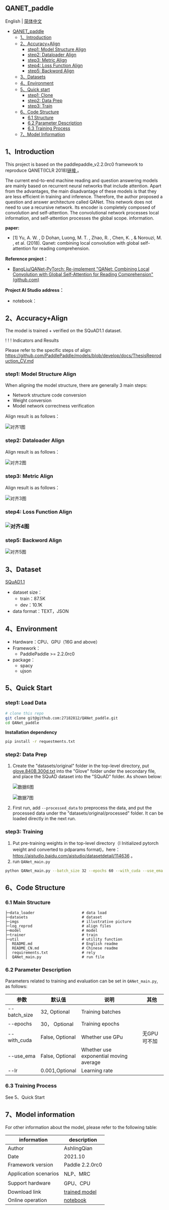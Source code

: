 ## QANET_paddle

English | [简体中文](./README_CN.md) 

 * [QANET_paddle](#QANET_paddle)
     * [1、Introduction](#1-Introduction)
     * [2、Accuracy+Align](#2-Accuracy+Align)
     	* [step1: Model Structure Align](#step1-Model-Structure-Align)
        * [step2: Dataloader Align](#step2-Dataloader-Align)
        * [step3: Metric Align](#step3-Metric-Align)
        * [step4: Loss Function Align](#step4-Loss-Function-Align)
        * [step5: Backword Align](#step5-Backword-Align)
     * [3、Datasets](#3-Datasets)
     * [4、Environment](#4-Environment)
     * [5、Quick start](#5-Quick-start)
        * [step1: Clone](#step1-Clone )
        * [step2: Data Prep ](#step2-Data-Prep)
        * [step3: Train](#step3-Train)
     * [6、Code Structure](#6-Code-Structure)
        * [6.1 Structure](#6.1-Structure)
        * [6.2 Parameter Description](#6.2-Parameter-Description)
        * [6.3 Training Process](#6.3-Training-Process)
     * [7、Model Information](#7-Model-Information)



## 1、Introduction

This project is based on the paddlepaddle_v2.2.0rc0 framework to reproduce QANET(ICLR 2018)[链接 ](https://arxiv.org/abs/1804.09541)。

The current end-to-end machine reading and question answering models are mainly based on recurrent neural networks that include attention. Apart from the advantages, the main disadvantage of these models is that they are less efficient in training and inference. Therefore, the author proposed a question and answer architecture called QANet. This network does not need to use a recursive network. Its encoder is completely composed of convolution and self-attention. The convolutional network processes local information, and self-attention processes the global scope. information.

**paper:**

- [1] Yu, A. W. ,  D  Dohan,  Luong, M. T. ,  Zhao, R. ,  Chen, K. , &  Norouzi, M. , et al. (2018). Qanet: combining local convolution with global self-attention for reading comprehension.

**Reference project：**

- [BangLiu/QANet-PyTorch: Re-implement "QANet: Combining Local Convolution with Global Self-Attention for Reading Comprehension" (github.com)](https://github.com/BangLiu/QANet-PyTorch)

**Project AI Studio address：**

- notebook：

## 2、Accuracy+Align

The model is trained + verified on the SQuAD1.1 dataset.

! ! !  Indicators and Results

Please refer to the specific steps of align: https://github.com/PaddlePaddle/models/blob/develop/docs/ThesisReproduction_CV.md

### step1: Model Structure Align 

When aligning the model structure, there are generally 3 main steps:

- Network structure code conversion
- Weight conversion
- Model network correctness verification

Align result is as follows：

![对齐1图](imgs/1.png)

### step2: Dataloader Align

Align result is as follows：

![对齐2图](imgs/2.png)

### step3: Metric Align

Align result is as follows：

![对齐3图](imgs/3.png)

### step4: Loss Function Align

### ![对齐4图](imgs/4.png)

### step5: Backword Align

![对齐5图](imgs/5.png)



## 3、Dataset

[SQuAD1.1](https://datarepository.wolframcloud.com/resources/SQuAD-v1.1)

- dataset size：
  - train：87.5K
  - dev：10.1K
- data format：TEXT，JSON

## 4、Environment

- Hardware：CPU、GPU（16G and above）
- Framework：
  - PaddlePaddle >= 2.2.0rc0
- package：
  - spacy
  - ujson
## 5、Quick Start

### step1: Load Data

```bash
# clone this repo
git clone git@github.com:27182812/QANet_paddle.git
cd QANet_paddle
```
****Installation dependency****

```bash
pip install -r requestments.txt
```

### step2: Data Prep

1. Create the "datasets/original" folder in the top-level directory, put [glove.840B.300d.txt](https://www.kaggle.com/takuok/glove840b300dtxt) into the "Glove" folder under the secondary file, and place the SQuAD dataset into the "SQuAD" folder. As shown below:

   

   ![数据6图](imgs/6.png)

   ![数据7图](imgs/7.png)

   

2. First run, add `--processed_data` to preprocess the data, and put the processed data under the "datasets/original/processed" folder. It can be loaded directly in the next run.

### step3: Training

1. Put pre-training weights in the top-level directory（I Initialized pytorch weight and  converted to pdparams format)，here：https://aistudio.baidu.com/aistudio/datasetdetail/114636 。
2. run `QANet_main.py`

```bash
python QANet_main.py --batch_size 32 --epochs 60 --with_cuda --use_ema
```

## 6、Code Structure

### 6.1 Main Structure

```
├─data_loader                     # data load
├─datasets                        # dataset
├─imgs                            # illustrative picture
├─log_reprod                      # align files
├─model                           # model
├─trainer                         # train
├─util                            # utility function
│  README.md                      # English readme
│  README_CN.md                   # Chinese readme
│  requirements.txt               # rely
│  QANet_main.py                  # run file
```
### 6.2 Parameter Description

Parameters related to training and evaluation can be set in `QANet_main.py`, as follows:

| 参数         | 默认值            | 说明                                   | 其他        |
| ------------ | ----------------- | -------------------------------------- | ----------- |
| --batch_size | 32,      Optional | Training batches                       |             |
| --epochs     | 30，   Optional   | Training epochs                        |             |
| --with_cuda  | False, Optional   | Whether use GPu                        | 无GPU可不加 |
| --use_ema    | False, Optional   | Whether use exponential moving average |             |
| --lr         | 0.001,Optional    | Learning rate                          |             |

### 6.3 Training Process

See 5、Quick Start

## 7、Model information

For other information about the model, please refer to the following table:

| information     | description                                          |
| -------- | -----------------------------------------------------------|
| Author   | AshlingQian                                                  |
| Date     | 2021.10                                                      |
| Framework version | Paddle 2.2.0rc0                                    |
| Application scenarios | NLP、MRC                                      |
| Support hardware | GPU、CPU                                                     |
| Download link | [trained model](https://aistudio.baidu.com/aistudio/projectdetail/2542813)                                             |
| Online operation | [notebook](https://aistudio.baidu.com/aistudio/projectdetail/2542813) |

